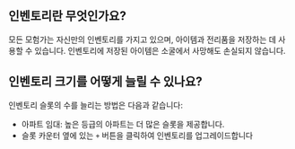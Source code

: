 ## 인벤토리란 무엇인가요?

모든 모험가는 자신만의 인벤토리를 가지고 있으며, 아이템과 전리품을 저장하는 데 사용할 수 있습니다. 인벤토리에 저장된 아이템은 소굴에서 사망해도 손실되지 않습니다.

## 인벤토리 크기를 어떻게 늘릴 수 있나요?

인벤토리 슬롯의 수를 늘리는 방법은 다음과 같습니다:

- 아파트 임대: 높은 등급의 아파트는 더 많은 슬롯을 제공합니다.
- 슬롯 카운터 옆에 있는 `+` 버튼을 클릭하여 인벤토리를 업그레이드합니다
